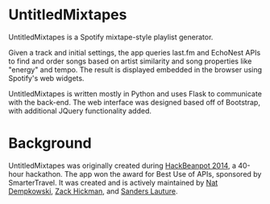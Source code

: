 UntitledMixtapes
================

UntitledMixtapes is a Spotify mixtape-style playlist generator.

Given a track and initial settings, the app queries last.fm and EchoNest APIs to find and order songs based on artist similarity and song properties like "energy" and tempo. The result is displayed embedded in the browser using Spotify's web widgets.

UntitledMixtapes is written mostly in Python and uses Flask to communicate with the back-end. The web interface was designed based off of Bootstrap, with additional JQuery functionality added.


Background
==========

UntitledMixtapes was originally created during [HackBeanpot 2014](http://www.hackbeanpot.com/), a 40-hour hackathon. The app won the award for Best Use of APIs, sponsored by SmarterTravel. It was created and is actively maintained by [Nat Dempkowski](https://github.com/natdempk), [Zack Hickman](https://github.com/zdhickman), and [Sanders Lauture](https://github.com/golf1052).
